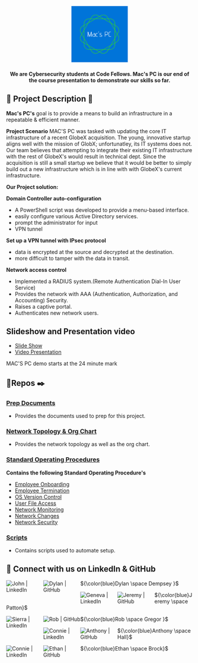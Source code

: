 
<div id="header" align="center">
  <img src="https://github.com/Mac-s-PC/.github/blob/main/profile/MAC'S%20PC.png"  width="30%" height="30%">
  </h1>
  <h4>
    We are Cybersecurity students at Code Fellows. Mac's PC is our end of the course presentation to demonstrate our skills so far. 
    </h4>
</div>

## 💾 Project Description 🚧
**Mac's PC's** goal is to provide a means to build an infrastructure in a repeatable & efficient manner.

**Project Scenario** MAC'S PC was tasked with updating the core IT infrastructure of a recent GlobeX acquisition. The young, innovative startup aligns well with the mission of GlobX; unfortunatley, its IT systems does not. Our team believes that attempting to integrate their existing IT infrastructure with the rest of GlobeX's would result in technical dept. Since the acquisition is still a small startup we believe that it would be better to simply build out a new infrastructure which is in line with with GlobeX's current infrastructure. 

**Our Project solution:** 

**Domain Controller auto-configuration**
 - A PowerShell script was developed to provide a menu-based interface.
 - easily configure various Active Directory services.
 - prompt the administrator for input 
 - VPN tunnel

**Set up a VPN tunnel with IPsec protocol** 
 - data is encrypted at the source and decrypted at the destination. 
 - more difficult to tamper with the data in transit.

**Network access control**

 - Implemented a RADIUS system.(Remote Authentication Dial-In User Service)
 - Provides the network with AAA (Authentication, Authorization, and Accounting) Security.
 - Raises a captive portal.
 - Authenticates new network users.

##  Slideshow and Presentation video 
- [Slide Show](https://github.com/Mac-s-PC/Slideshow/blob/main/MAC'S%20PC%20Slideshow.pdf)
- [Video Presentation](https://zoom.us/rec/share/qiSFyl7360aq1KoH6BSE6CII9CaNjo4et-h73XOPtBcSRfDYzCH39aPeKCYrt5jt.ww_I0Ino4KIhyvx7)

MAC'S PC demo starts at the 24 minute mark


## 🔎Repos ✒️
### [**Prep Documents**](https://github.com/Mac-s-PC/Project-Prep-Documents)

* Provides the documents used to prep for this project.

### [**Network Topology & Org Chart**](https://github.com/Mac-s-PC/Network-Topolology-Org-Chart)

* Provides the network topology as well as the org chart.

### [**Standard Operating Procedures**](https://github.com/Mac-s-PC/Standard-Operating-Procedures)

 **Contains the following Standard Operating Procedure's**
* [Employee Onboarding](https://github.com/Mac-s-PC/Standard-Operating-Procedures/blob/main/SOP_%20Employee%20Onboarding%20.pdf)
* [Employee Termination](https://github.com/Mac-s-PC/Standard-Operating-Procedures/blob/main/SOP_%20How%20to%20handle%20network%20accounts%20for%20employees%20being%20terminated%20.pdf)
* [OS Version Control](https://github.com/Mac-s-PC/Standard-Operating-Procedures/blob/main/SOP%20for%20Operation%20System%20Version%20Control.pdf.pdf)
* [User File Access](https://github.com/Mac-s-PC/Standard-Operating-Procedures/blob/main/User%20file%20access.pdf)
* [Network Monitoring](https://github.com/Mac-s-PC/Standard-Operating-Procedures/blob/main/SOP%20Network%20Monitoring.pdf)
* [Network Changes](https://github.com/Mac-s-PC/Standard-Operating-Procedures/blob/main/SOP%20Network%20Configuration.pdf)
* [Network Security](https://github.com/Mac-s-PC/Standard-Operating-Procedures/blob/main/SOP_%20Network%20Security.pdf)

### [Scripts](https://github.com/Mac-s-PC/Powershell-Scripts)

* Contains scripts used to automate setup.

## 🤝 Connect with us on LinkedIn & GitHub

<a href="https://github.com/DylanDempsey1"><img align="left" src="https://img.shields.io/badge/linkedin-%230077B5.svg?style=for-the-badge&logo=linkedin&logoColor=white" alt="John | LinkedIn" width="100px"/></a>
<a href="https://www.linkedin.com/in/your-new-associate/"><img align="left" src="https://img.shields.io/badge/github-%23121011.svg?style=for-the-badge&logo=github&logoColor=white" alt="Dylan  | GitHub" width="100px"/></a>
<p align="left"> ${\color{blue}Dylan \space Dempsey }$ </p> 

<a href="https://github.com/JeremyP1017"><img align="left" src="https://img.shields.io/badge/linkedin-%230077B5.svg?style=for-the-badge&logo=linkedin&logoColor=white" alt="Geneva | LinkedIn" width="100px"/></a>
<a href="https://www.linkedin.com/in/jeremy-patton-028300260/"><img align="left" src="https://img.shields.io/badge/github-%23121011.svg?style=for-the-badge&logo=github&logoColor=white" alt="Jeremy | GitHub" width="100px"/></a>
<p align="left"> ${\color{blue}Jeremy \space Patton}$ </p> 

<a href="https://github.com/RobG-11"><img align="left" src="https://img.shields.io/badge/linkedin-%230077B5.svg?style=for-the-badge&logo=linkedin&logoColor=white" alt="Sierra | LinkedIn" width="100px"/></a>
<a href="https://www.linkedin.com/in/robertgregor11/"><img align="left" src="https://img.shields.io/badge/github-%23121011.svg?style=for-the-badge&logo=github&logoColor=white" alt="Rob | GitHub" width="100px"/></a>
<p align="left"> ${\color{blue}Rob \space Gregor }$ </p> 

<a href="https://github.com/Anthony098626"><img align="left" src="https://img.shields.io/badge/linkedin-%230077B5.svg?style=for-the-badge&logo=linkedin&logoColor=white" alt="Connie | LinkedIn" width="100px"/></a>
<a href="https://www.linkedin.com/in/anthony-wall-a2783019/"><img align="left" src="https://img.shields.io/badge/github-%23121011.svg?style=for-the-badge&logo=github&logoColor=white" alt="Anthony | GitHub" width="100px"/></a> 
<p align="left"> ${\color{blue}Anthony \space Hall}$ </p> 

<a href="https://github.com/EthanBrock1"><img align="left" src="https://img.shields.io/badge/linkedin-%230077B5.svg?style=for-the-badge&logo=linkedin&logoColor=white" alt="Connie | LinkedIn" width="100px"/></a>
<a href="https://www.linkedin.com/in/ethan-brock-b455a7263/"><img align="left" src="https://img.shields.io/badge/github-%23121011.svg?style=for-the-badge&logo=github&logoColor=white" alt="Ethan | GitHub" width="100px"/></a> 
<p align="left"> ${\color{blue}Ethan \space Brock}$ </p>

